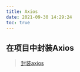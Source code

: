 ```yaml
---
title: Axios
date: 2021-09-30 14:29:24
toc: true
---
```


## 在项目中封装Axios
>[封装axios](/All/frame/axios/package "封装")

